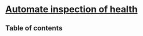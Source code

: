 # [Automate inspection of health](https://learn.microsoft.com/en-us/training/modules/automate-inspection-health/) <!-- omit in toc -->

## Table of contents <!-- omit in toc -->
